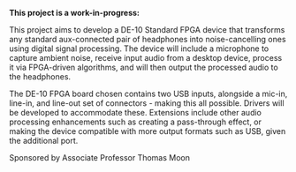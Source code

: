 **This project is a work-in-progress:**

This project aims to develop a DE-10 Standard FPGA device that transforms any standard aux-connected pair of headphones into noise-cancelling ones using digital signal processing. The device will include a microphone to capture ambient noise, receive input audio from a desktop device, process it via FPGA-driven algorithms, and will then output the processed audio to the headphones.

The DE-10 FPGA board chosen contains two USB inputs, alongside a mic-in, line-in, and line-out set of connectors - making this all possible. Drivers will be developed to accommodate these. Extensions include other audio processing enhancements such as creating a pass-through effect, or making the device compatible with more output formats such as USB, given the additional port.

Sponsored by Associate Professor Thomas Moon
